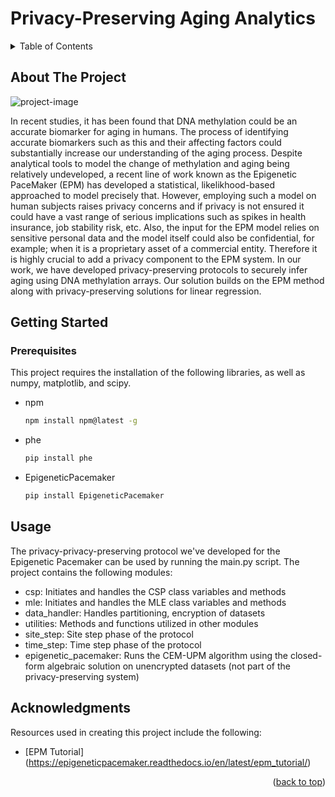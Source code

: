 # Privacy-Preserving Aging Analytics


<!-- TABLE OF CONTENTS -->
<details>
  <summary>Table of Contents</summary>
  <ol>
    <li>
      <a href="#about-the-project">About The Project</a>
    </li>
    <li>
      <a href="#getting-started">Getting Started</a>
      <ul>
        <li><a href="#prerequisites">Prerequisites</a></li>
      </ul>
    </li>
    <li><a href="#usage">Usage</a></li>
    <li><a href="#acknowledgments">Acknowledgments</a></li>
  </ol>
</details>



<!-- ABOUT THE PROJECT -->
## About The Project

![project-image]

In recent studies, it has been found that DNA methylation could be an accurate biomarker for aging in humans. The process of identifying accurate biomarkers such as this and their affecting factors could substantially increase our understanding of the aging process. Despite analytical tools to model the change of methylation and aging being relatively undeveloped, a recent line of work known as the Epigenetic PaceMaker (EPM) has developed a statistical, likelikhood-based approached to model precisely that. However, employing such a model on human subjects raises privacy concerns and if privacy is not ensured it could have a vast range of serious implications such as spikes in health insurance, job stability risk, etc. Also, the input for the EPM model relies on sensitive personal data and the model itself could also be confidential, for example; when it is a proprietary asset of a commercial entity. Therefore it is highly crucial to add a privacy component to the EPM system. In our work, we have developed privacy-preserving protocols to securely infer aging using DNA methylation arrays. Our solution builds on the EPM method along with privacy-preserving solutions for linear regression.


<!-- GETTING STARTED -->
## Getting Started

### Prerequisites

This project requires the installation of the following libraries, as well as numpy, matplotlib, and scipy.

* npm
  ```sh
  npm install npm@latest -g
  ```
* phe
  ```sh
  pip install phe
  ```
* EpigeneticPacemaker
  ```sh
  pip install EpigeneticPacemaker
  ```


<!-- USAGE -->
## Usage

The privacy-privacy-preserving protocol we've developed for the Epigenetic Pacemaker can be used by running the main.py script.
The project contains the following modules:
* csp: Initiates and handles the CSP class variables and methods
* mle: Initiates and handles the MLE class variables and methods
* data_handler: Handles partitioning, encryption of datasets
* utilities: Methods and functions utilized in other modules
* site_step: Site step phase of the protocol
* time_step: Time step phase of the protocol
* epigenetic_pacemaker: Runs the CEM-UPM algorithm using the closed-form algebraic solution on unencrypted datasets (not part of the privacy-preserving system)


<!-- ACKNOWLEDGMENTS -->
## Acknowledgments

Resources used in creating this project include the following:

* [EPM Tutorial] (https://epigeneticpacemaker.readthedocs.io/en/latest/epm_tutorial/)
<p align="right">(<a href="#readme-top">back to top</a>)</p>


<!-- MARKDOWN LINKS & IMAGES -->
[project-image]: https://i.im.ge/2022/08/26/OmwlhF.privacy-preserving-aging-analytics.png